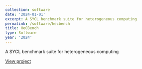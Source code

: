 ```yaml
---
collection: software
date: '2024-01-01'
excerpt: A SYCL benchmark suite for heterogeneous computing
permalink: /software/hecbench
title: HeCBench
type: Software
year: '2024'
---
```


A SYCL benchmark suite for heterogeneous computing

[View project](https://github.com/zjin-lcf/HeCBench)

